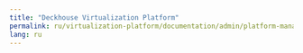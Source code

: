 ```yaml
---
title: "Deckhouse Virtualization Platform"
permalink: ru/virtualization-platform/documentation/admin/platform-management/traffic-control/routing.html
lang: ru
---
```

